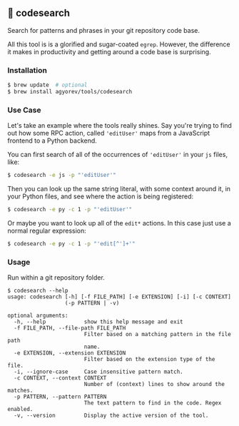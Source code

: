 ## 🔎 codesearch

Search for patterns and phrases in your git repository code base.

All this tool is is a glorified and sugar-coated `egrep`. However, the difference it makes in productivity and getting around a code base is surprising.

### Installation
```bash
$ brew update  # optional
$ brew install agyorev/tools/codesearch
```

### Use Case
Let's take an example where the tools really shines. Say you're trying to find out how some RPC action, called `'editUser'` maps from a JavaScript frontend to a Python backend. 

You can first search of all of the occurrences of `'editUser'` in your `js` files, like:
```bash
$ codesearch -e js -p "'editUser'"
```

Then you can look up the same string literal, with some context around it, in your Python files, and see where the action is being registered:
```bash
$ codesearch -e py -c 1 -p "'editUser'"
```

Or maybe you want to look up all of the `edit*` actions. In this case just use a normal regular expression:
```bash
$ codesearch -e py -c 1 -p "'edit[^']+'"
```

### Usage
Run within a git repository folder.

```
$ codesearch --help
usage: codesearch [-h] [-f FILE_PATH] [-e EXTENSION] [-i] [-c CONTEXT]
                  (-p PATTERN | -v)

optional arguments:
  -h, --help            show this help message and exit
  -f FILE_PATH, --file-path FILE_PATH
                        Filter based on a matching pattern in the file path
                        name.
  -e EXTENSION, --extension EXTENSION
                        Filter based on the extension type of the file.
  -i, --ignore-case     Case insensitive pattern match.
  -c CONTEXT, --context CONTEXT
                        Number of (context) lines to show around the matches.
  -p PATTERN, --pattern PATTERN
                        The text pattern to find in the code. Regex enabled.
  -v, --version         Display the active version of the tool.
```
